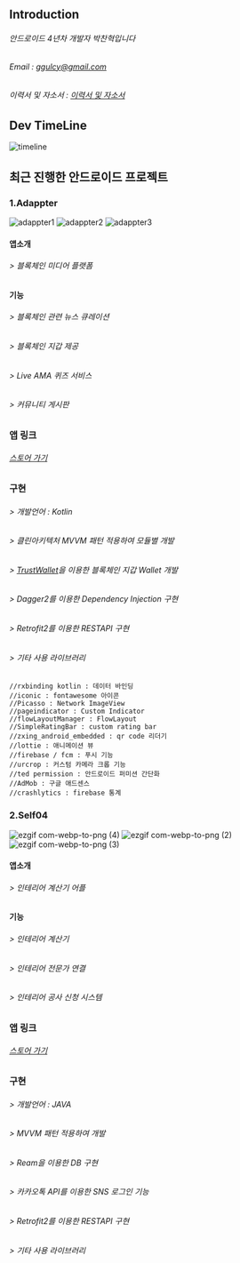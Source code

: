 
## Introduction
###### 안드로이드 4년차 개발자 박찬혁입니다
###### Email : ggulcy@gmail.com
###### 이력서 및 자소서 : [이력서 및 자소서](https://github.com/ggulcy/portfolio/blob/master/%EB%B0%95%EC%B0%AC%ED%98%81%20%EC%9D%B4%EB%A0%A5%EC%84%9C%20%ED%8F%AC%ED%94%8C.pdf)


## Dev TimeLine
![timeline](https://user-images.githubusercontent.com/60222655/74306039-bf703a80-4da4-11ea-9825-6c54dac84383.png)



## 최근 진행한 안드로이드 프로젝트

### 1.Adappter

![adappter1](https://user-images.githubusercontent.com/60222655/74305512-7d92c480-4da3-11ea-8261-37c7cc77304c.png)
![adappter2](https://user-images.githubusercontent.com/60222655/74305513-7e2b5b00-4da3-11ea-8084-4a8e4e3e0de9.png)
![adappter3](https://user-images.githubusercontent.com/60222655/74305514-7ec3f180-4da3-11ea-84c7-7707ca605b26.png)

#### 앱소개 
###### > 블록체인 미디어 플랫폼 
 
#### 기능
###### > 블록체인 관련 뉴스 큐레이션 
###### > 블록체인 지갑 제공
###### > Live AMA 퀴즈 서비스 
###### > 커뮤니티 게시판  

### 앱 링크 
###### [스토어 가기](https://play.google.com/store/apps/details?id=com.sinest.todaycoin)

### 구현
###### > 개발언어 : Kotlin
###### > 클린아키텍처 MVVM 패턴 적용하여 모듈별 개발 
###### > [TrustWallet](https://github.com/trustwallet/trust-wallet-android-source)을 이용한 블록체인 지갑 Wallet 개발
###### > Dagger2를 이용한 Dependency Injection 구현 
###### > Retrofit2를 이용한 RESTAPI 구현 
###### > 기타 사용 라이브러리 
    //rxbinding kotlin : 데이터 바인딩 
    //iconic : fontawesome 아이콘 
    //Picasso : Network ImageView
    //pageindicator : Custom Indicator
    //flowLayoutManager : FlowLayout
    //SimpleRatingBar : custom rating bar
    //zxing_android_embedded : qr code 리더기 
    //lottie : 애니메이션 뷰 
    //firebase / fcm : 푸시 기능
    //urcrop : 커스텀 카메라 크롭 기능 
    //ted permission : 안드로이드 퍼미션 간단화
    //AdMob : 구글 애드센스 
    //crashlytics : firebase 통계


### 2.Self04

![ezgif com-webp-to-png (4)](https://user-images.githubusercontent.com/60222655/74308487-b9318c80-4dab-11ea-8242-340e5ea4181c.png)
![ezgif com-webp-to-png (2)](https://user-images.githubusercontent.com/60222655/74308489-b9ca2300-4dab-11ea-8294-ec88c0bad909.png)
![ezgif com-webp-to-png (3)](https://user-images.githubusercontent.com/60222655/74308490-ba62b980-4dab-11ea-8a0d-0c67a4d7ade8.png)

#### 앱소개 
###### > 인테리어 계산기 어플
 
#### 기능
###### > 인테리어 계산기 
###### > 인테리어 전문가 연결 
###### > 인테리어 공사 신청 시스템

### 앱 링크 
###### [스토어 가기](https://play.google.com/store/apps/details?id=com.vabillion.self04)

### 구현
###### > 개발언어 : JAVA
###### > MVVM 패턴 적용하여 개발
###### > Ream을 이용한 DB 구현
###### > 카카오톡 API를 이용한 SNS 로그인 기능
###### > Retrofit2를 이용한 RESTAPI 구현 
###### > 기타 사용 라이브러리 
